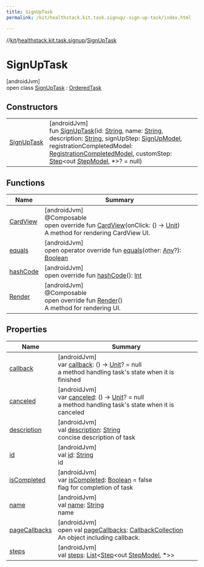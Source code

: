 ```yaml
---
title: SignUpTask
permalink: /kit/healthstack.kit.task.signup/-sign-up-task/index.html

---
```

//[kit](../../../index.html)/[healthstack.kit.task.signup](../index.html)/[SignUpTask](index.html)



# SignUpTask



[androidJvm]\
open class [SignUpTask](index.html) : [OrderedTask](../../healthstack.kit.task.base/-ordered-task/index.html)



## Constructors


| | |
|---|---|
| [SignUpTask](-sign-up-task.html) | [androidJvm]<br>fun [SignUpTask](-sign-up-task.html)(id: [String](https://kotlinlang.org/api/latest/jvm/stdlib/kotlin/-string/index.html), name: [String](https://kotlinlang.org/api/latest/jvm/stdlib/kotlin/-string/index.html), description: [String](https://kotlinlang.org/api/latest/jvm/stdlib/kotlin/-string/index.html), signUpStep: [SignUpModel](../../healthstack.kit.task.signup.model/-sign-up-model/index.html), registrationCompletedModel: [RegistrationCompletedModel](../../healthstack.kit.task.signup.model/-registration-completed-model/index.html), customStep: [Step](../../healthstack.kit.task.base/-step/index.html)&lt;out [StepModel](../../healthstack.kit.task.base/-step-model/index.html), *&gt;? = null) |


## Functions


| Name | Summary |
|---|---|
| [CardView](../../healthstack.kit.task.base/-ordered-task/-card-view.html) | [androidJvm]<br>@Composable<br>open override fun [CardView](../../healthstack.kit.task.base/-ordered-task/-card-view.html)(onClick: () -&gt; [Unit](https://kotlinlang.org/api/latest/jvm/stdlib/kotlin/-unit/index.html))<br>A method for rendering CardView UI. |
| [equals](../../healthstack.kit.task.base/-task/equals.html) | [androidJvm]<br>open operator override fun [equals](../../healthstack.kit.task.base/-task/equals.html)(other: [Any](https://kotlinlang.org/api/latest/jvm/stdlib/kotlin/-any/index.html)?): [Boolean](https://kotlinlang.org/api/latest/jvm/stdlib/kotlin/-boolean/index.html) |
| [hashCode](../../healthstack.kit.task.base/-task/hash-code.html) | [androidJvm]<br>open override fun [hashCode](../../healthstack.kit.task.base/-task/hash-code.html)(): [Int](https://kotlinlang.org/api/latest/jvm/stdlib/kotlin/-int/index.html) |
| [Render](../../healthstack.kit.task.base/-ordered-task/-render.html) | [androidJvm]<br>@Composable<br>open override fun [Render](../../healthstack.kit.task.base/-ordered-task/-render.html)()<br>A method for rendering UI. |


## Properties


| Name | Summary |
|---|---|
| [callback](../../healthstack.kit.task.base/-task/callback.html) | [androidJvm]<br>var [callback](../../healthstack.kit.task.base/-task/callback.html): () -&gt; [Unit](https://kotlinlang.org/api/latest/jvm/stdlib/kotlin/-unit/index.html)? = null<br>a method handling task's state when it is finished |
| [canceled](../../healthstack.kit.task.base/-task/canceled.html) | [androidJvm]<br>var [canceled](../../healthstack.kit.task.base/-task/canceled.html): () -&gt; [Unit](https://kotlinlang.org/api/latest/jvm/stdlib/kotlin/-unit/index.html)? = null<br>a method handling task's state when it is canceled |
| [description](../../healthstack.kit.task.base/-task/description.html) | [androidJvm]<br>val [description](../../healthstack.kit.task.base/-task/description.html): [String](https://kotlinlang.org/api/latest/jvm/stdlib/kotlin/-string/index.html)<br>concise description of task |
| [id](../../healthstack.kit.task.base/-task/id.html) | [androidJvm]<br>val [id](../../healthstack.kit.task.base/-task/id.html): [String](https://kotlinlang.org/api/latest/jvm/stdlib/kotlin/-string/index.html)<br>id |
| [isCompleted](../../healthstack.kit.task.base/-task/is-completed.html) | [androidJvm]<br>var [isCompleted](../../healthstack.kit.task.base/-task/is-completed.html): [Boolean](https://kotlinlang.org/api/latest/jvm/stdlib/kotlin/-boolean/index.html) = false<br>flag for completion of task |
| [name](../../healthstack.kit.task.base/-task/name.html) | [androidJvm]<br>val [name](../../healthstack.kit.task.base/-task/name.html): [String](https://kotlinlang.org/api/latest/jvm/stdlib/kotlin/-string/index.html)<br>name |
| [pageCallbacks](../../healthstack.kit.task.base/-ordered-task/page-callbacks.html) | [androidJvm]<br>open val [pageCallbacks](../../healthstack.kit.task.base/-ordered-task/page-callbacks.html): [CallbackCollection](../../healthstack.kit.task.base/-callback-collection/index.html)<br>An object including callback. |
| [steps](../../healthstack.kit.task.base/-ordered-task/steps.html) | [androidJvm]<br>val [steps](../../healthstack.kit.task.base/-ordered-task/steps.html): [List](https://kotlinlang.org/api/latest/jvm/stdlib/kotlin.collections/-list/index.html)&lt;[Step](../../healthstack.kit.task.base/-step/index.html)&lt;out [StepModel](../../healthstack.kit.task.base/-step-model/index.html), *&gt;&gt; |

